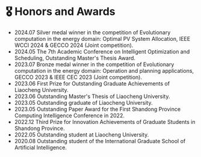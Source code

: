 <h1>🎖️ Honors and Awards</h1>
<ul>
    <li>
        2024.07 Silver medal winner in the competition of Evolutionary computation in the energy domain: Optimal PV System Allocation, IEEE WCCI 2024 & GECCO 2024 (Joint competition).
    </li>   
    <li>
        2024.05 The 7th Academic Conference on Intelligent Optimization and Scheduling, Outstanding Master's Thesis Award.
    </li>
    <li>
        2023.07 Bronze medal winner in the competition of Evolutionary computation in the energy domain: Operation and planning applications, GECCO 2023 & IEEE CEC 2023 (Joint competition).
    </li>
    <li>
        2023.06 First Prize for Outstanding Graduate Achievements of Liaocheng University.
    </li>
    <li>
        2023.06 Outstanding Master's Thesis of Liaocheng University.
    </li>
    <li>
        2023.05 Outstanding graduate of Liaocheng University.
    </li>
    <li>
        2023.05 Outstanding Paper Award for the First Shandong Province Computing Intelligence Conference in 2022.
    </li>
    <li>
        2022.12 Third Prize for Innovation Achievements of Graduate Students in Shandong Province.
    </li>
    <li>
        2022.05 Outstanding student at Liaocheng University.
    </li>
    <li>
        2020.08 Outstanding student of the International Graduate School of Artificial Intelligence. 
    </li>
</ul>

